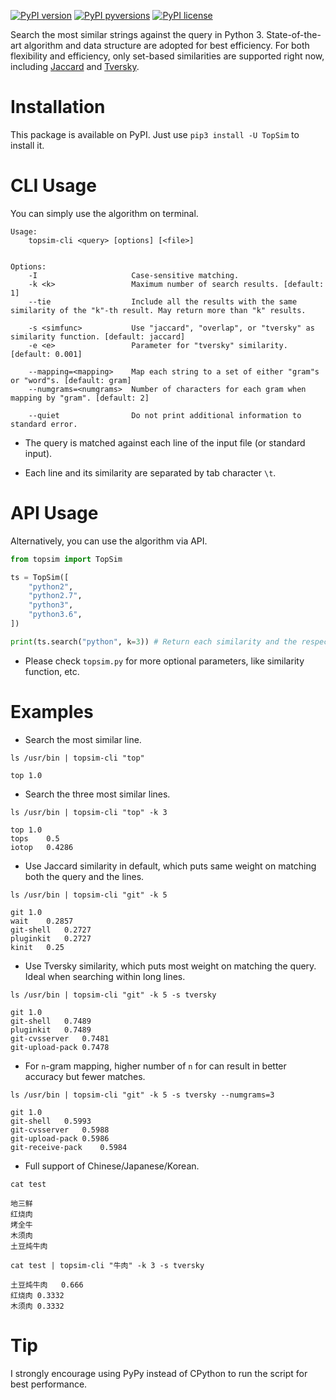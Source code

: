 [![PyPI version](https://img.shields.io/pypi/v/TopSim.svg)](https://pypi.python.org/pypi/TopSim/)
[![PyPI pyversions](https://img.shields.io/pypi/pyversions/TopSim.svg)](https://pypi.python.org/pypi/TopSim/)
[![PyPI license](https://img.shields.io/pypi/l/TopSim.svg)](https://pypi.python.org/pypi/TopSim/)

Search the most similar strings against the query in Python 3. State-of-the-art algorithm and data structure are adopted for best efficiency. For both flexibility and efficiency, only set-based similarities are supported right now, including [Jaccard](https://en.wikipedia.org/wiki/Jaccard_index) and [Tversky](https://en.wikipedia.org/wiki/Tversky_index).

# Installation

This package is available on PyPI. Just use `pip3 install -U TopSim` to install it.

# CLI Usage

You can simply use the algorithm on terminal.

```
Usage:
    topsim-cli <query> [options] [<file>]


Options:
    -I                     Case-sensitive matching.
    -k <k>                 Maximum number of search results. [default: 1]
    --tie                  Include all the results with the same similarity of the "k"-th result. May return more than "k" results.

    -s <simfunc>           Use "jaccard", "overlap", or "tversky" as similarity function. [default: jaccard]
    -e <e>                 Parameter for "tversky" similarity. [default: 0.001]

    --mapping=<mapping>    Map each string to a set of either "gram"s or "word"s. [default: gram]
    --numgrams=<numgrams>  Number of characters for each gram when mapping by "gram". [default: 2]

    --quiet                Do not print additional information to standard error.
```

* The query is matched against each line of the input file (or standard input).

- Each line and its similarity are separated by tab character `\t`.

# API Usage

Alternatively, you can use the algorithm via API.

``` python
from topsim import TopSim

ts = TopSim([
    "python2",
    "python2.7",
    "python3",
    "python3.6",
])

print(ts.search("python", k=3)) # Return each similarity and the respective line numbers.
```

* Please check `topsim.py` for more optional parameters, like similarity function, etc.

# Examples

* Search the most similar line.

`ls /usr/bin | topsim-cli "top"`

```
top	1.0
```

* Search the three most similar lines.

`ls /usr/bin | topsim-cli "top" -k 3`

```
top	1.0
tops	0.5
iotop	0.4286
```

* Use Jaccard similarity in default, which puts same weight on matching both the query and the lines.

`ls /usr/bin | topsim-cli "git" -k 5`

```
git	1.0
wait	0.2857
git-shell	0.2727
pluginkit	0.2727
kinit	0.25
```

* Use Tversky similarity, which puts most weight on matching the query. Ideal when searching within long lines.

`ls /usr/bin | topsim-cli "git" -k 5 -s tversky`

```
git	1.0
git-shell	0.7489
pluginkit	0.7489
git-cvsserver	0.7481
git-upload-pack	0.7478
```

- For `n`-gram mapping, higher number of `n` for can result in better accuracy but fewer matches.

`ls /usr/bin | topsim-cli "git" -k 5 -s tversky --numgrams=3`

```
git	1.0
git-shell	0.5993
git-cvsserver	0.5988
git-upload-pack	0.5986
git-receive-pack	0.5984
```

- Full support of Chinese/Japanese/Korean.

`cat test`

``` text
地三鲜
红烧肉
烤全牛
木须肉
土豆炖牛肉
```

`cat test | topsim-cli "牛肉" -k 3 -s tversky`

``` text
土豆炖牛肉	0.666
红烧肉	0.3332
木须肉	0.3332
```

# Tip
I strongly encourage using PyPy instead of CPython to run the script for best performance.

